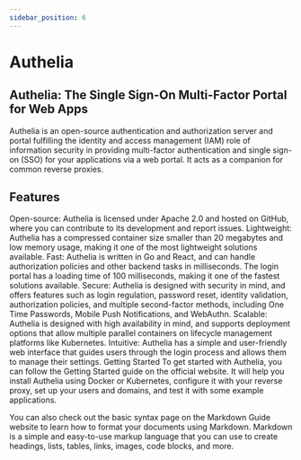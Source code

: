```yaml
---
sidebar_position: 6
---
```


# Authelia


## Authelia: The Single Sign-On Multi-Factor Portal for Web Apps
Authelia is an open-source authentication and authorization server and portal fulfilling the identity and access management (IAM) role of information security in providing multi-factor authentication and single sign-on (SSO) for your applications via a web portal. It acts as a companion for common reverse proxies.

## Features
Open-source: Authelia is licensed under Apache 2.0 and hosted on GitHub, where you can contribute to its development and report issues.
Lightweight: Authelia has a compressed container size smaller than 20 megabytes and low memory usage, making it one of the most lightweight solutions available.
Fast: Authelia is written in Go and React, and can handle authorization policies and other backend tasks in milliseconds. The login portal has a loading time of 100 milliseconds, making it one of the fastest solutions available.
Secure: Authelia is designed with security in mind, and offers features such as login regulation, password reset, identity validation, authorization policies, and multiple second-factor methods, including One Time Passwords, Mobile Push Notifications, and WebAuthn.
Scalable: Authelia is designed with high availability in mind, and supports deployment options that allow multiple parallel containers on lifecycle management platforms like Kubernetes.
Intuitive: Authelia has a simple and user-friendly web interface that guides users through the login process and allows them to manage their settings.
Getting Started
To get started with Authelia, you can follow the Getting Started guide on the official website. It will help you install Authelia using Docker or Kubernetes, configure it with your reverse proxy, set up your users and domains, and test it with some example applications.

You can also check out the basic syntax page on the Markdown Guide website to learn how to format your documents using Markdown. Markdown is a simple and easy-to-use markup language that you can use to create headings, lists, tables, links, images, code blocks, and more.